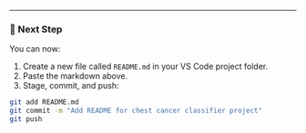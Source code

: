 
---

### 🔧 Next Step

You can now:
1. Create a new file called `README.md` in your VS Code project folder.
2. Paste the markdown above.
3. Stage, commit, and push:

```bash
git add README.md
git commit -m "Add README for chest cancer classifier project"
git push
